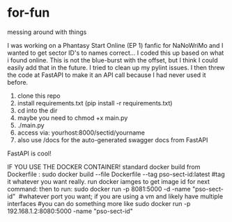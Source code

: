 # for-fun
messing around with things

I was working on a Phantasy Start Online (EP 1) fanfic for NaNoWriMo
and I wanted to get sector ID's to names correct... 
I coded this up based on what i found online. This is not the blue-burst with the offset, but I think I could easily add that in the future.
I tried to clean up my pylint issues.
I then threw the code at FastAPI to make it an API call because I had never used it before.

1. clone this repo
2. install requirements.txt (pip install -r requirements.txt)
3. cd into the dir
4. maybe you need to chmod +x main.py
5. ./main.py
6. access via: yourhost:8000/sectid/yourname
7. also use /docs for the auto-generated swagger docs from FastAPI

FastAPI is cool!

IF YOU USE THE DOCKER CONTAINER!
standard docker build from Dockerfile :
sudo docker build --file Dockerfile --tag pso-sect-id:latest
#tag it whatever you want really.
run docker iamges to get image id for next command:
then to run:
sudo docker run -p 8081:5000 -d -name "pso-sect-id" <image id>
#whatever port you want; if you are using a vm and likely have multiple interfaces
#you can do something more like
sudo docker run -p 192.168.1.2:8080:5000 -name "pso-sect-id" <image id>
